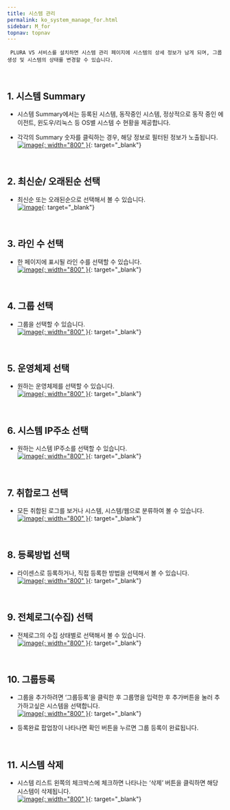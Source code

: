 ```yaml
---
title: 시스템 관리
permalink: ko_system_manage_for.html
sidebar: M_for
topnav: topnav
---
```


     PLURA V5 서비스를 설치하면 시스템 관리 페이지에 시스템의 상세 정보가 남게 되며, 그룹 생성 및 시스템의 상태를 변경할 수 있습니다.

<br />

## 1. 시스템 Summary

- 시스템 Summary에서는 등록된 시스템, 동작중인 시스템, 정상적으로 동작 중인 에이전트, 윈도우/리눅스 등 OS별 시스템 수 현황을 제공합니다.

- 각각의 Summary 숫자를 클릭하는 경우, 해당 정보로 필터된 정보가 노출됩니다.   
[![image](/docs/images/Manual/forensic/system/1.png){: width="800" }](/docs/images/Manual/forensic/system/1.png){: target="_blank"}

<br />

## 2. 최신순/ 오래된순 선택

- 최신순 또는 오래된순으로 선택해서 볼 수 있습니다.   
[![image](/docs/images/Manual/forensic/system/3.png)](/docs/images/Manual/forensic/system/3.png){: target="_blank"}

<br />

## 3. 라인 수 선택

- 한 페이지에 표시될 라인 수를 선택할 수 있습니다.   
[![image](/docs/images/Manual/forensic/system/4.png){: width="800" }](/docs/images/Manual/forensic/system/4.png){: target="_blank"}

<br />

## 4. 그룹 선택

- 그룹을 선택할 수 있습니다.   
[![image](/docs/images/Manual/forensic/system/5.png){: width="800" }](/docs/images/Manual/forensic/system/5.png){: target="_blank"}

<br />

## 5. 운영체제 선택 

- 원하는 운영체제를 선택할 수 있습니다.   
[![image](/docs/images/Manual/forensic/system/6.png){: width="800" }](/docs/images/Manual/forensic/system/6.png){: target="_blank"}
 
<br />

## 6. 시스템 IP주소 선택

- 원하는 시스템 IP주소를 선택할 수 있습니다.   
[![image](/docs/images/Manual/forensic/system/7.png){: width="800" }](/docs/images/Manual/forensic/system/7.png){: target="_blank"}

<br />

## 7. 취합로그 선택

- 모든 취합된 로그를 보거나 시스템, 시스템/웹으로 분류하여 볼 수 있습니다.   
[![image](/docs/images/Manual/forensic/system/8.png){: width="800" }](/docs/images/Manual/forensic/system/8.png){: target="_blank"}

<br />

## 8. 등록방법 선택

- 라이센스로 등록하거나, 직접 등록한 방법을 선택해서 볼 수 있습니다.   
[![image](/docs/images/Manual/forensic/system/9.png){: width="800" }](/docs/images/Manual/forensic/system/9.png){: target="_blank"}
 
<br />

## 9. 전체로그(수집) 선택

- 전체로그의 수집 상태별로 선택해서 볼 수 있습니다.   
[![image](/docs/images/Manual/forensic/system/10.png){: width="800" }](/docs/images/Manual/forensic/system/10.png){: target="_blank"}
 
<br />

## 10. 그룹등록

- 그룹을 추가하려면 ‘그룹등록’을 클릭한 후 그룹명을 입력한 후 추가버튼을 눌러 추가하고싶은 시스템을 선택합니다.   
[![image](/docs/images/Manual/forensic/system/11.png){: width="800" }](/docs/images/Manual/forensic/system/11.png){: target="_blank"}

- 등록완료 팝업창이 나타나면 확인 버튼을 누르면 그룹 등록이 완료됩니다.

<br />

## 11. 시스템 삭제

- 시스템 리스트 왼쪽의 체크박스에 체크하면 나타나는 ‘삭제’ 버튼을 클릭하면 해당 시스템이 삭제됩니다.   
[![image](/docs/images/Manual/forensic/system/12.png){: width="800" }](/docs/images/Manual/forensic/system/12.png){: target="_blank"}
